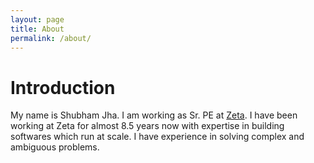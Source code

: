```yaml
---
layout: page
title: About
permalink: /about/
---
```


# Introduction

My name is Shubham Jha. I am working as Sr. PE at [Zeta](https://zeta.tech/). I have been working at Zeta for almost 8.5 years now with expertise in building softwares which run at scale. I have experience in solving complex and ambiguous problems.